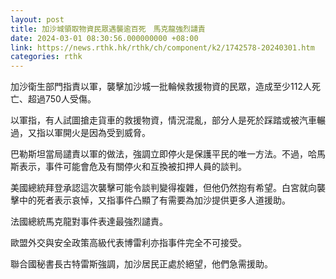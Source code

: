 ```yaml
---
layout: post
title: 加沙城領取物資民眾遇襲逾百死　馬克龍強烈譴責
date: 2024-03-01 08:30:56.000000000 +08:00
link: https://news.rthk.hk/rthk/ch/component/k2/1742578-20240301.htm
categories: rthk
---
```


加沙衛生部門指責以軍，襲擊加沙城一批輪候救援物資的民眾，造成至少112人死亡、超過750人受傷。

以軍指，有人試圖搶走貨車的救援物資，情況混亂，部分人是死於踩踏或被汽車輾過，又指以軍開火是因為受到威脅。

巴勒斯坦當局譴責以軍的做法，強調立即停火是保護平民的唯一方法。不過，哈馬斯表示，事件可能會危及有關停火和互換被扣押人員的談判。

美國總統拜登承認這次襲擊可能令談判變得複雜，但他仍然抱有希望。白宮就向襲擊中的死者表示哀悼，又指事件凸顯了有需要為加沙提供更多人道援助。

法國總統馬克龍對事件表達最強烈譴責。

歐盟外交與安全政策高級代表博雷利亦指事件完全不可接受。

聯合國秘書長古特雷斯強調，加沙居民正處於絕望，他們急需援助。

